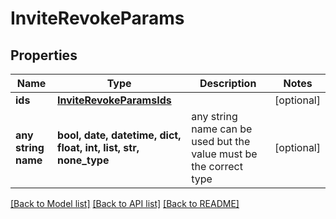 # InviteRevokeParams



## Properties
Name | Type | Description | Notes
------------ | ------------- | ------------- | -------------
**ids** | [**InviteRevokeParamsIds**](InviteRevokeParamsIds.md) |  | [optional] 
**any string name** | **bool, date, datetime, dict, float, int, list, str, none_type** | any string name can be used but the value must be the correct type | [optional]

[[Back to Model list]](../README.md#documentation-for-models) [[Back to API list]](../README.md#documentation-for-api-endpoints) [[Back to README]](../README.md)


